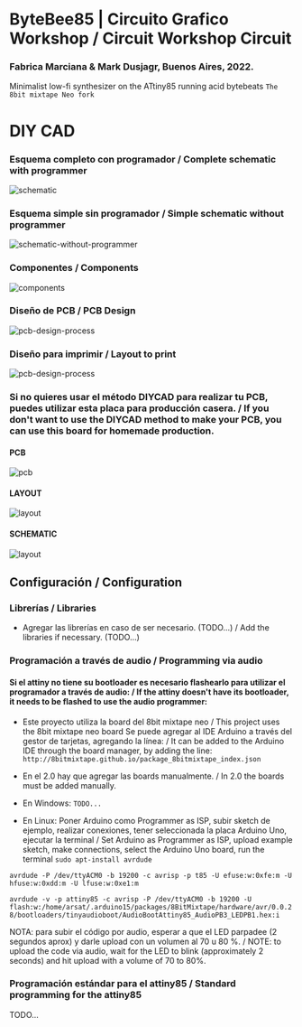 # ByteBee85 | Circuito Grafico Workshop / Circuit Workshop Circuit

### Fabrica Marciana & Mark Dusjagr, Buenos Aires, 2022. 
Minimalist low-fi synthesizer on the ATtiny85 running acid bytebeats
``The 8bit mixtape Neo fork`` 

# DIY CAD

### Esquema completo con programador / Complete schematic with programmer
![schematic](https://raw.githubusercontent.com/marsfactory/ByteBee85/main/diycad/esquema.png)

### Esquema simple sin programador / Simple schematic without programmer
![schematic-without-programmer](https://raw.githubusercontent.com/marsfactory/ByteBee85/main/diycad/esquema-sin-programmer.png)

### Componentes / Components
![components](https://raw.githubusercontent.com/marsfactory/ByteBee85/main/diycad/componenetes.png)

### Diseño de PCB / PCB Design
![pcb-design-process](https://raw.githubusercontent.com/marsfactory/ByteBee85/main/diycad/pcb-process.png)

### Diseño para imprimir / Layout to print
![pcb-design-process](https://raw.githubusercontent.com/marsfactory/ByteBee85/main/diycad/template-components.png)


### Si no quieres usar el método DIYCAD para realizar tu PCB, puedes utilizar esta placa para producción casera. / If you don't want to use the DIYCAD method to make your PCB, you can use this board for homemade production.

#### PCB
![pcb](https://raw.githubusercontent.com/marsfactory/ByteBee85/main/hardware/production/pcb.png)

#### LAYOUT
![layout](https://raw.githubusercontent.com/marsfactory/ByteBee85/main/hardware/production/layout.png)

#### SCHEMATIC
![layout](https://raw.githubusercontent.com/marsfactory/ByteBee85/main/hardware/images/schematic.jpg)

## Configuración / Configuration

### Librerías / Libraries

- Agregar las librerías en caso de ser necesario. (TODO...) / Add the libraries if necessary. (TODO...)

### Programación a través de audio / Programming via audio

#### Si el attiny no tiene su bootloader es necesario flashearlo para utilizar el programador a través de audio: / If the attiny doesn't have its bootloader, it needs to be flashed to use the audio programmer:

- Este proyecto utiliza la board del 8bit mixtape neo / This project uses the 8bit mixtape neo board
Se puede agregar al IDE Arduino a través del gestor de tarjetas, agregando la línea: / It can be added to the Arduino IDE through the board manager, by adding the line:
`http://8bitmixtape.github.io/package_8bitmixtape_index.json`

- En el 2.0 hay que agregar las boards manualmente. / In 2.0 the boards must be added manually.

- En Windows:
``TODO...``

- En Linux:
Poner Arduino como Programmer as ISP, subir sketch de ejemplo, realizar conexiones, tener seleccionada la placa Arduino Uno, ejecutar la terminal / Set Arduino as Programmer as ISP, upload example sketch, make connections, select the Arduino Uno board, run the terminal
``sudo apt-install avrdude``  

``avrdude -P /dev/ttyACM0 -b 19200 -c avrisp -p t85 -U efuse:w:0xfe:m -U hfuse:w:0xdd:m -U lfuse:w:0xe1:m``

``avrdude -v -p attiny85 -c avrisp -P /dev/ttyACM0 -b 19200 -U flash:w:/home/arsat/.arduino15/packages/8BitMixtape/hardware/avr/0.0.28/bootloaders/tinyaudioboot/AudioBootAttiny85_AudioPB3_LEDPB1.hex:i`` 

NOTA: para subir el código por audio, esperar a que el LED parpadee (2 segundos aprox) y darle upload con un volumen al 70 u 80 %. / NOTE: to upload the code via audio, wait for the LED to blink (approximately 2 seconds) and hit upload with a volume of 70 to 80%.

### Programación estándar para el attiny85 / Standard programming for the attiny85

TODO...